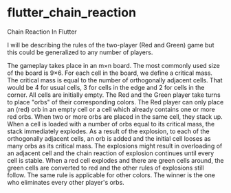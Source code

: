 # flutter_chain_reaction

Chain Reaction In Flutter

I will be describing the rules of the two-player (Red and Green) game but this could be generalized to any number of players.

The gameplay takes place in an m×n board. The most commonly used size of the board is 9×6.
For each cell in the board, we define a critical mass. The critical mass is equal to the number of orthogonally adjacent cells. That would be 4 for usual cells, 3 for cells in the edge and 2 for cells in the corner.
All cells are initially empty. The Red and the Green player take turns to place "orbs" of their corresponding colors. The Red player can only place an (red) orb in an empty cell or a cell which already contains one or more red orbs. When two or more orbs are placed in the same cell, they stack up.
When a cell is loaded with a number of orbs equal to its critical mass, the stack immediately explodes. As a result of the explosion, to each of the orthogonally adjacent cells, an orb is added and the initial cell looses as many orbs as its critical mass. The explosions might result in overloading of an adjacent cell and the chain reaction of explosion continues until every cell is stable.
When a red cell explodes and there are green cells around, the green cells are converted to red and the other rules of explosions still follow. The same rule is applicable for other colors.
The winner is the one who eliminates every other player's orbs.